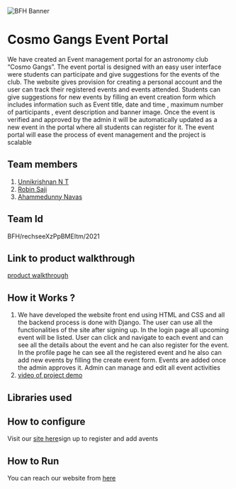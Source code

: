 ![BFH Banner](https://trello-attachments.s3.amazonaws.com/542e9c6316504d5797afbfb9/542e9c6316504d5797afbfc1/39dee8d993841943b5723510ce663233/Frame_19.png)
# Cosmo Gangs Event Portal
We have created an Event management portal for an astronomy club “Cosmo Gangs”. The  event portal is designed with an easy user interface were students can participate and give suggestions for the events of the club. The website gives provision for creating a personal account and the user can track their registered events and events attended. Students can give suggestions for new events by filling an event creation form which includes information such as Event title, date and time , maximum number of participants , event description and banner image. Once the event is verified and approved by the admin it will be automatically updated as a new event in the portal where all students can register for it. The event portal will ease the process of event management and the project is scalable

## Team members
1. [Unnikrishnan N T](https://github.com/Insider08)
2. [Robin Saji](https://github.com/RobinSaji018)
3. [Ahammedunny Navas](https://github.com/ahammed3216)
## Team Id
BFH/rechseeXzPpBMEItm/2021
## Link to product walkthrough
[product walkthrough](https://drive.google.com/file/d/1AkJpBZxfYJ9u_9zDf9g7wFANDh8oSmmH/view?usp=drivesdk)
## How it Works ?
1. We have developed the website front end using HTML and CSS and all the backend process is done with Django. The user can use all the functionalities of the site after signing up. In the login page all upcoming event will be listed. User can click and navigate to each event and can see all the details about the event and he can also register for the event. In the profile page he can see all the registered event and he also can add new events by filling the create event form. Events are added once the admin approves it.  Admin can manage and edit all event activities
3. [video of project demo](https://drive.google.com/file/d/1AkJpBZxfYJ9u_9zDf9g7wFANDh8oSmmH/view?usp=drivesdk)
## Libraries used

## How to configure
Visit our [site here](https://cosmogangsclub.herokuapp.com/)sign up to register and add avents
## How to Run
You can reach our website from [here](https://cosmogangsclub.herokuapp.com/)
